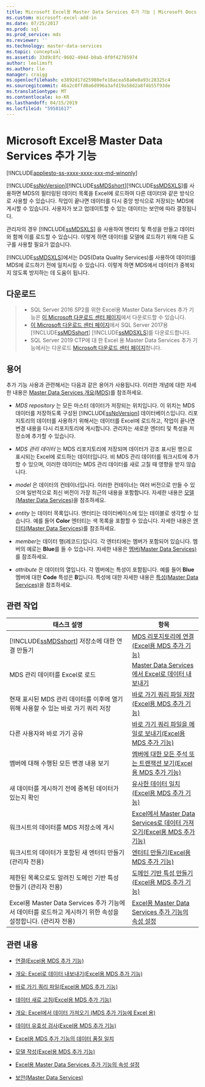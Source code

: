 ```yaml
---
title: Microsoft Excel용 Master Data Services 추가 기능 | Microsoft Docs
ms.custom: microsoft-excel-add-in
ms.date: 07/25/2017
ms.prod: sql
ms.prod_service: mds
ms.reviewer: ''
ms.technology: master-data-services
ms.topic: conceptual
ms.assetid: 33d9c8fc-9602-494d-b9ab-8f0f42785974
author: leolimsft
ms.author: lle
manager: craigg
ms.openlocfilehash: e3892d17d25980efe16acea58a0e8a93c28325c4
ms.sourcegitcommit: 46a2c0ffd0a6d996a3afd19a58d2a8f4b55f93de
ms.translationtype: MT
ms.contentlocale: ko-KR
ms.lasthandoff: 04/15/2019
ms.locfileid: "59581617"
---
```

# <a name="master-data-services-add-in-for-microsoft-excel"></a>Microsoft Excel용 Master Data Services 추가 기능

[!INCLUDE[appliesto-ss-xxxx-xxxx-xxx-md-winonly](../../includes/appliesto-ss-xxxx-xxxx-xxx-md-winonly.md)]

  [!INCLUDE[ssNoVersion](../../includes/ssnoversion-md.md)][!INCLUDE[ssMDSshort](../../includes/ssmdsshort-md.md)][!INCLUDE[ssMDSXLS](../../includes/ssmdsxls-md.md)]를 사용하면 MDS의 필터링된 데이터 목록을 Excel에 로드하여 다른 데이터와 같은 방식으로 사용할 수 있습니다. 작업이 끝나면 데이터를 다시 중앙 방식으로 저장되는 MDS에 게시할 수 있습니다. 사용자가 보고 업데이트할 수 있는 데이터는 보안에 따라 결정됩니다.  
  
 관리자의 경우 [!INCLUDE[ssMDSXLS](../../includes/ssmdsxls-md.md)] 을 사용하여 엔터티 및 특성을 만들고 데이터와 함께 이를 로드할 수 있습니다. 이렇게 하면 데이터를 모델에 로드하기 위해 다른 도구를 사용할 필요가 없습니다.  
  
 [!INCLUDE[ssMDSXLS](../../includes/ssmdsxls-md.md)]에서는 DQS(Data Quality Services)를 사용하여 데이터를 MDS에 로드하기 전에 일치시킬 수 있습니다. 이렇게 하면 MDS에서 데이터가 중복되지 않도록 방지하는 데 도움이 됩니다.  

## <a name="downloads"></a>다운로드 
>*  SQL Server 2016 SP2를 위한 Excel용 Master Data Services 추가 기능은 [이 Microsoft 다운로드 센터 페이지](https://www.microsoft.com/download/details.aspx?id=56838)에서 다운로드할 수 있습니다. 
>* [이 Microsoft 다운로드 센터 페이지](https://go.microsoft.com/fwlink/?linkid=836867)에서 SQL Server 2017용 [!INCLUDE[ssMDSshort](../../includes/ssmdsshort-md.md)] [!INCLUDE[ssMDSXLS](../../includes/ssmdsxls-md.md)]를 다운로드합니다.
>*  SQL Server 2019 CTP에 대 한 Excel 용 Master Data Services 추가 기능에서는 다운로드 [Microsoft 다운로드 센터 페이지](https://go.microsoft.com/fwlink/?linkid=2086948)합니다. 
 
  
## <a name="terms"></a>용어  
 추가 기능 사용과 관련해서는 다음과 같은 용어가 사용됩니다. 이러한 개념에 대한 자세한 내용은 [Master Data Services 개요&#40;MDS&#41;](../../master-data-services/master-data-services-overview-mds.md)를 참조하세요.  
  
-   *MDS repository* 는 모든 마스터 데이터가 저장되는 위치입니다. 이 위치는 MDS 데이터를 저장하도록 구성된 [!INCLUDE[ssNoVersion](../../includes/ssnoversion-md.md)] 데이터베이스입니다. 리포지토리의 데이터를 사용하기 위해서는 데이터를 Excel에 로드하고, 작업이 끝나면 변경 내용을 다시 리포지토리에 게시합니다. 관리자는 새로운 엔터티 및 특성을 저장소에 추가할 수 있습니다.  
  
-   *MDS 관리 데이터* 는 MDS 리포지토리에 저장되며 데이터가 강조 표시된 행으로 표시되는 Excel에 로드하는 데이터입니다. 비 MDS 관리 데이터를 워크시트에 추가할 수 있으며, 이러한 데이터는 MDS 관리 데이터를 새로 고칠 때 영향을 받지 않습니다.  
  
-   *model* 은 데이터의 컨테이너입니다. 이러한 컨테이너는 여러 버전으로 만들 수 있으며 일반적으로 최신 버전이 가장 최근의 내용을 포함합니다. 자세한 내용은 [모델&#40;Master Data Services&#41;](../../master-data-services/models-master-data-services.md)을 참조하세요.  
  
-   *entity* 는 데이터 목록입니다. 엔터티는 데이터베이스에 있는 테이블로 생각할 수 있습니다. 예를 들어 **Color** 엔터티는 색 목록을 포함할 수 있습니다. 자세한 내용은 [엔터티&#40;Master Data Services&#41;](../../master-data-services/entities-master-data-services.md)를 참조하세요.  
  
-   *member*는 데이터 행(레코드)입니다. 각 엔터티에는 멤버가 포함되어 있습니다. 멤버의 예로는 **Blue**를 들 수 있습니다. 자세한 내용은 [멤버&#40;Master Data Services&#41;](../../master-data-services/members-master-data-services.md)를 참조하세요.  
  
-   *attribute* 은 데이터의 열입니다. 각 멤버에는 특성이 포함됩니다. 예를 들어 **Blue** 멤버에 대한 **Code** 특성은 **B**입니다. 특성에 대한 자세한 내용은 [특성&#40;Master Data Services&#41;](../../master-data-services/attributes-master-data-services.md)을 참조하세요.  
  
## <a name="related-tasks"></a>관련 작업  
  
|태스크 설명|항목|  
|----------------------|-----------|  
|[!INCLUDE[ssMDSshort](../../includes/ssmdsshort-md.md)] 저장소에 대한 연결 만들기|[MDS 리포지토리에 연결&#40;Excel용 MDS 추가 기능&#41;](../../master-data-services/microsoft-excel-add-in/connect-to-an-mds-repository-mds-add-in-for-excel.md)|  
|MDS 관리 데이터를 Excel로 로드|[Master Data Services에서 Excel로 데이터 내보내기](../../master-data-services/microsoft-excel-add-in/export-data-to-excel-from-master-data-services.md)|  
|현재 표시된 MDS 관리 데이터를 이후에 열기 위해 사용할 수 있는 바로 가기 쿼리 저장|[바로 가기 쿼리 파일 저장&#40;Excel용 MDS 추가 기능&#41;](../../master-data-services/microsoft-excel-add-in/save-a-shortcut-query-file-mds-add-in-for-excel.md)|  
|다른 사용자와 바로 가기 공유|[바로 가기 쿼리 파일을 메일로 보내기&#40;Excel용 MDS 추가 기능&#41;](../../master-data-services/microsoft-excel-add-in/email-a-shortcut-query-file-mds-add-in-for-excel.md)|  
|멤버에 대해 수행된 모든 변경 내용 보기|[멤버에 대한 모든 주석 또는 트랜잭션 보기&#40;Excel용 MDS 추가 기능&#41;](../../master-data-services/microsoft-excel-add-in/view-all-annotations-or-transactions-for-a-member-mds-add-in-for-excel.md)|  
|새 데이터를 게시하기 전에 중복된 데이터가 있는지 확인|[유사한 데이터 일치&#40;Excel용 MDS 추가 기능&#41;](../../master-data-services/microsoft-excel-add-in/match-similar-data-mds-add-in-for-excel.md)|  
|워크시트의 데이터를 MDS 저장소에 게시|[Excel에서 Master Data Services로 데이터 가져오기&#40;Excel용 MDS 추가 기능&#41;](../../master-data-services/microsoft-excel-add-in/import-data-from-excel-to-master-data-services-mds-add-in-for-excel.md)|  
|워크시트의 데이터가 포함된 새 엔터티 만들기 (관리자 전용)|[엔터티 만들기&#40;Excel용 MDS 추가 기능&#41;](../../master-data-services/microsoft-excel-add-in/create-an-entity-mds-add-in-for-excel.md)|  
|제한된 목록으로도 알려진 도메인 기반 특성 만들기 (관리자 전용)|[도메인 기반 특성 만들기&#40;Excel용 MDS 추가 기능&#41;](../../master-data-services/microsoft-excel-add-in/create-a-domain-based-attribute-mds-add-in-for-excel.md)|  
|Excel용 Master Data Services 추가 기능에서 데이터를 로드하고 게시하기 위한 속성을 설정합니다. (관리자 전용)|[Excel용 Master Data Services 추가 기능의 속성 설정](../../master-data-services/microsoft-excel-add-in/setting-properties-for-master-data-services-add-in-for-excel.md)|  
  
## <a name="related-content"></a>관련 내용  
  
-   [연결&#40;Excel용 MDS 추가 기능&#41;](../../master-data-services/microsoft-excel-add-in/connections-mds-add-in-for-excel.md)  
  
-   [개요: Excel로 데이터 내보내기&#40;Excel용 MDS 추가 기능&#41;](../../master-data-services/microsoft-excel-add-in/overview-exporting-data-to-excel-mds-add-in-for-excel.md)  
  
-   [바로 가기 쿼리 파일&#40;Excel용 MDS 추가 기능&#41;](../../master-data-services/microsoft-excel-add-in/shortcut-query-files-mds-add-in-for-excel.md)  
  
-   [데이터 새로 고침&#40;Excel용 MDS 추가 기능&#41;](../../master-data-services/microsoft-excel-add-in/refreshing-data-mds-add-in-for-excel.md)  
  
-   [개요: Excel에서 데이터 가져오기 &#40;MDS 추가 기능에 Excel 용&#41;](../../master-data-services/microsoft-excel-add-in/overview-importing-data-from-excel-mds-add-in-for-excel.md)  
  
-   [데이터 유효성 검사&#40;Excel용 MDS 추가 기능&#41;](../../master-data-services/microsoft-excel-add-in/validating-data-mds-add-in-for-excel.md)  
  
-   [Excel용 MDS 추가 기능의 데이터 품질 일치](../../master-data-services/microsoft-excel-add-in/data-quality-matching-in-the-mds-add-in-for-excel.md)  
  
-   [모델 작성&#40;Excel용 MDS 추가 기능&#41;](../../master-data-services/microsoft-excel-add-in/building-a-model-mds-add-in-for-excel.md)  
  
-   [Excel용 Master Data Services 추가 기능의 속성 설정](../../master-data-services/microsoft-excel-add-in/setting-properties-for-master-data-services-add-in-for-excel.md)  
  
-   [보안&#40;Master Data Services&#41;](../../master-data-services/security-master-data-services.md)  
  
  
